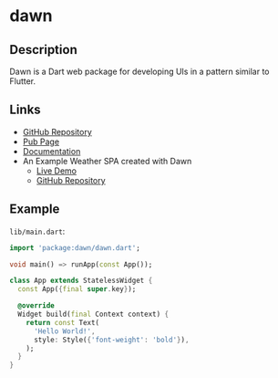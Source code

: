 # dawn

## Description

Dawn is a Dart web package for developing UIs in a pattern similar to Flutter.

## Links

- [GitHub Repository](https://github.com/Hawmex/dawn)
- [Pub Page](https://pub.dev/packages/dawn)
- [Documentation](https://pub.dev/documentation/dawn/latest/dawn/dawn-library.html)
- An Example Weather SPA created with Dawn
  - [Live Demo](https://dawnweather.netlify.app)
  - [GitHub Repository](https://github.com/Hawmex/dawn_weather_app)

## Example

`lib/main.dart`:

```dart
import 'package:dawn/dawn.dart';

void main() => runApp(const App());

class App extends StatelessWidget {
  const App({final super.key});

  @override
  Widget build(final Context context) {
    return const Text(
      'Hello World!',
      style: Style({'font-weight': 'bold'}),
    );
  }
}
```
